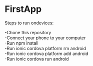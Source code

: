 # FirstApp
Steps to run ondevices:

 -Chone this repository <br>
 -Connect your phone to your computer <br>
 -Run npm install <br>
 -Run ionic cordova platform rm android <br>
 -Run ionic cordova platform add android <br>
 -Run ionic cordova run android <br>
